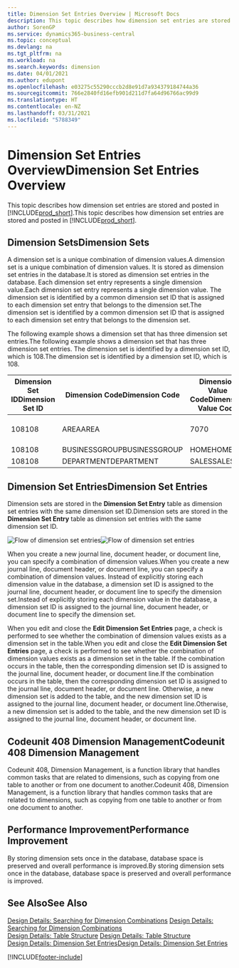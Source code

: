 ```yaml
---
title: Dimension Set Entries Overview | Microsoft Docs
description: This topic describes how dimension set entries are stored and posted in Dynamcis 365.
author: SorenGP
ms.service: dynamics365-business-central
ms.topic: conceptual
ms.devlang: na
ms.tgt_pltfrm: na
ms.workload: na
ms.search.keywords: dimension
ms.date: 04/01/2021
ms.author: edupont
ms.openlocfilehash: e03275c55290cccb2d8e91d7a934379184744a36
ms.sourcegitcommit: 766e2840fd16efb901d211d7fa64d96766ac99d9
ms.translationtype: HT
ms.contentlocale: en-NZ
ms.lasthandoff: 03/31/2021
ms.locfileid: "5788349"
---
```

# <a name="dimension-set-entries-overview"></a><span data-ttu-id="3c7a5-103">Dimension Set Entries Overview</span><span class="sxs-lookup"><span data-stu-id="3c7a5-103">Dimension Set Entries Overview</span></span>
<span data-ttu-id="3c7a5-104">This topic describes how dimension set entries are stored and posted in [!INCLUDE[prod_short](includes/prod_short.md)].</span><span class="sxs-lookup"><span data-stu-id="3c7a5-104">This topic describes how dimension set entries are stored and posted in [!INCLUDE[prod_short](includes/prod_short.md)].</span></span>  

## <a name="dimension-sets"></a><span data-ttu-id="3c7a5-105">Dimension Sets</span><span class="sxs-lookup"><span data-stu-id="3c7a5-105">Dimension Sets</span></span>  
<span data-ttu-id="3c7a5-106">A dimension set is a unique combination of dimension values.</span><span class="sxs-lookup"><span data-stu-id="3c7a5-106">A dimension set is a unique combination of dimension values.</span></span> <span data-ttu-id="3c7a5-107">It is stored as dimension set entries in the database.</span><span class="sxs-lookup"><span data-stu-id="3c7a5-107">It is stored as dimension set entries in the database.</span></span> <span data-ttu-id="3c7a5-108">Each dimension set entry represents a single dimension value.</span><span class="sxs-lookup"><span data-stu-id="3c7a5-108">Each dimension set entry represents a single dimension value.</span></span> <span data-ttu-id="3c7a5-109">The dimension set is identified by a common dimension set ID that is assigned to each dimension set entry that belongs to the dimension set.</span><span class="sxs-lookup"><span data-stu-id="3c7a5-109">The dimension set is identified by a common dimension set ID that is assigned to each dimension set entry that belongs to the dimension set.</span></span>  

<span data-ttu-id="3c7a5-110">The following example shows a dimension set that has three dimension set entries.</span><span class="sxs-lookup"><span data-stu-id="3c7a5-110">The following example shows a dimension set that has three dimension set entries.</span></span> <span data-ttu-id="3c7a5-111">The dimension set is identified by a dimension set ID, which is 108.</span><span class="sxs-lookup"><span data-stu-id="3c7a5-111">The dimension set is identified by a dimension set ID, which is 108.</span></span>  

|<span data-ttu-id="3c7a5-112">Dimension Set ID</span><span class="sxs-lookup"><span data-stu-id="3c7a5-112">Dimension Set ID</span></span>|<span data-ttu-id="3c7a5-113">Dimension Code</span><span class="sxs-lookup"><span data-stu-id="3c7a5-113">Dimension Code</span></span>|<span data-ttu-id="3c7a5-114">Dimension Value Code</span><span class="sxs-lookup"><span data-stu-id="3c7a5-114">Dimension Value Code</span></span>|<span data-ttu-id="3c7a5-115">Dimension Value Name</span><span class="sxs-lookup"><span data-stu-id="3c7a5-115">Dimension Value Name</span></span>|  
|----------------------|--------------------|--------------------------|--------------------------|  
|<span data-ttu-id="3c7a5-116">108</span><span class="sxs-lookup"><span data-stu-id="3c7a5-116">108</span></span>|<span data-ttu-id="3c7a5-117">AREA</span><span class="sxs-lookup"><span data-stu-id="3c7a5-117">AREA</span></span>|<span data-ttu-id="3c7a5-118">70</span><span class="sxs-lookup"><span data-stu-id="3c7a5-118">70</span></span>|<span data-ttu-id="3c7a5-119">America North</span><span class="sxs-lookup"><span data-stu-id="3c7a5-119">America North</span></span>|  
|<span data-ttu-id="3c7a5-120">108</span><span class="sxs-lookup"><span data-stu-id="3c7a5-120">108</span></span>|<span data-ttu-id="3c7a5-121">BUSINESSGROUP</span><span class="sxs-lookup"><span data-stu-id="3c7a5-121">BUSINESSGROUP</span></span>|<span data-ttu-id="3c7a5-122">HOME</span><span class="sxs-lookup"><span data-stu-id="3c7a5-122">HOME</span></span>|<span data-ttu-id="3c7a5-123">Home</span><span class="sxs-lookup"><span data-stu-id="3c7a5-123">Home</span></span>|  
|<span data-ttu-id="3c7a5-124">108</span><span class="sxs-lookup"><span data-stu-id="3c7a5-124">108</span></span>|<span data-ttu-id="3c7a5-125">DEPARTMENT</span><span class="sxs-lookup"><span data-stu-id="3c7a5-125">DEPARTMENT</span></span>|<span data-ttu-id="3c7a5-126">SALES</span><span class="sxs-lookup"><span data-stu-id="3c7a5-126">SALES</span></span>|<span data-ttu-id="3c7a5-127">Sales</span><span class="sxs-lookup"><span data-stu-id="3c7a5-127">Sales</span></span>|  

## <a name="dimension-set-entries"></a><span data-ttu-id="3c7a5-128">Dimension Set Entries</span><span class="sxs-lookup"><span data-stu-id="3c7a5-128">Dimension Set Entries</span></span>  
<span data-ttu-id="3c7a5-129">Dimension sets are stored in the **Dimension Set Entry** table as dimension set entries with the same dimension set ID.</span><span class="sxs-lookup"><span data-stu-id="3c7a5-129">Dimension sets are stored in the **Dimension Set Entry** table as dimension set entries with the same dimension set ID.</span></span>  

<span data-ttu-id="3c7a5-130">![Flow of dimension set entries](media/dimensionentrynav7.png "Flow of dimension set entries")</span><span class="sxs-lookup"><span data-stu-id="3c7a5-130">![Flow of dimension set entries](media/dimensionentrynav7.png "Flow of dimension set entries")</span></span>  

<span data-ttu-id="3c7a5-131">When you create a new journal line, document header, or document line, you can specify a combination of dimension values.</span><span class="sxs-lookup"><span data-stu-id="3c7a5-131">When you create a new journal line, document header, or document line, you can specify a combination of dimension values.</span></span> <span data-ttu-id="3c7a5-132">Instead of explicitly storing each dimension value in the database, a dimension set ID is assigned to the journal line, document header, or document line to specify the dimension set.</span><span class="sxs-lookup"><span data-stu-id="3c7a5-132">Instead of explicitly storing each dimension value in the database, a dimension set ID is assigned to the journal line, document header, or document line to specify the dimension set.</span></span>  

<span data-ttu-id="3c7a5-133">When you edit and close the **Edit Dimension Set Entries** page, a check is performed to see whether the combination of dimension values exists as a dimension set in the table.</span><span class="sxs-lookup"><span data-stu-id="3c7a5-133">When you edit and close the **Edit Dimension Set Entries** page, a check is performed to see whether the combination of dimension values exists as a dimension set in the table.</span></span> <span data-ttu-id="3c7a5-134">If the combination occurs in the table, then the corresponding dimension set ID is assigned to the journal line, document header, or document line.</span><span class="sxs-lookup"><span data-stu-id="3c7a5-134">If the combination occurs in the table, then the corresponding dimension set ID is assigned to the journal line, document header, or document line.</span></span> <span data-ttu-id="3c7a5-135">Otherwise, a new dimension set is added to the table, and the new dimension set ID is assigned to the journal line, document header, or document line.</span><span class="sxs-lookup"><span data-stu-id="3c7a5-135">Otherwise, a new dimension set is added to the table, and the new dimension set ID is assigned to the journal line, document header, or document line.</span></span>

## <a name="codeunit-408-dimension-management"></a><span data-ttu-id="3c7a5-136">Codeunit 408 Dimension Management</span><span class="sxs-lookup"><span data-stu-id="3c7a5-136">Codeunit 408 Dimension Management</span></span>
<span data-ttu-id="3c7a5-137">Codeunit 408, Dimension Management, is a function library that handles common tasks that are related to dimensions, such as copying from one table to another or from one document to another.</span><span class="sxs-lookup"><span data-stu-id="3c7a5-137">Codeunit 408, Dimension Management, is a function library that handles common tasks that are related to dimensions, such as copying from one table to another or from one document to another.</span></span>

## <a name="performance-improvement"></a><span data-ttu-id="3c7a5-138">Performance Improvement</span><span class="sxs-lookup"><span data-stu-id="3c7a5-138">Performance Improvement</span></span>  
<span data-ttu-id="3c7a5-139">By storing dimension sets once in the database, database space is preserved and overall performance is improved.</span><span class="sxs-lookup"><span data-stu-id="3c7a5-139">By storing dimension sets once in the database, database space is preserved and overall performance is improved.</span></span>  

## <a name="see-also"></a><span data-ttu-id="3c7a5-140">See Also</span><span class="sxs-lookup"><span data-stu-id="3c7a5-140">See Also</span></span>
<span data-ttu-id="3c7a5-141">[Design Details: Searching for Dimension Combinations](design-details-searching-for-dimension-combinations.md) </span><span class="sxs-lookup"><span data-stu-id="3c7a5-141">[Design Details: Searching for Dimension Combinations](design-details-searching-for-dimension-combinations.md) </span></span>  
<span data-ttu-id="3c7a5-142">[Design Details: Table Structure](design-details-table-structure.md) </span><span class="sxs-lookup"><span data-stu-id="3c7a5-142">[Design Details: Table Structure](design-details-table-structure.md) </span></span>  
[<span data-ttu-id="3c7a5-143">Design Details: Dimension Set Entries</span><span class="sxs-lookup"><span data-stu-id="3c7a5-143">Design Details: Dimension Set Entries</span></span>](design-details-dimension-set-entries.md)   


[!INCLUDE[footer-include](includes/footer-banner.md)]
